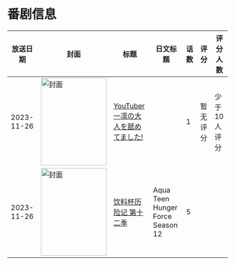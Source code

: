 # 番剧信息

|放送日期|封面|标题|日文标题|话数|评分|评分人数|
|---|---|---|---|---|---|---|
|2023-11-26|<img src="https://bangumi.tv/img/no_icon_subject.png" alt="封面" style="width:150px;height:200px;object-fit:cover;">|[YouTuber一凛の大人を舐めてました!](https://bangumi.tv/subject/504472)||1|暂无评分|少于10人评分|
|2023-11-26|<img src="https://lain.bgm.tv/pic/cover/c/66/9c/461510_zutXv.jpg" alt="封面" style="width:150px;height:200px;object-fit:cover;">|[饮料杯历险记 第十二季](https://bangumi.tv/subject/461510)|Aqua Teen Hunger Force Season 12|5|||
